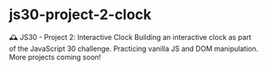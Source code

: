 # js30-project-2-clock
🕰️ JS30 - Project 2: Interactive Clock Building an interactive clock as part of the JavaScript 30 challenge. Practicing vanilla JS and DOM manipulation. More projects coming soon!

